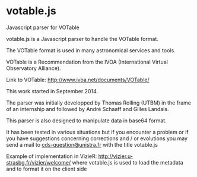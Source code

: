 # votable.js

Javascript parser for VOTable

votable.js is a Javascript parser to handle the VOTable format.

The VOTable format is used in many astronomical services and tools.

VOTable is a Recommendation from the IVOA (International Virtual Observatory Alliance).

Link to VOTable: http://www.ivoa.net/documents/VOTable/

This work started in September 2014.

The parser was initially developped by Thomas Rolling (UTBM) in the frame of an internship and followed by André Schaaff and Gilles Landais.

This parser is also designed to manipulate data in base64 format.

It has been tested in various situations but if you encounter a problem or if you have suggestions concerning corrections and / or evolutions you may send a mail to cds-question@unistra.fr with the title votable.js

Example of implementation in VizieR: http://vizier.u-strasbg.fr/vizier/welcome/
where votable.js is used to load the metadata and to format it on the client side

